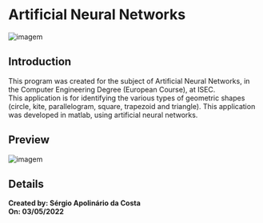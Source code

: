 # Artificial Neural Networks
 ![imagem](https://wallpapercave.com/wp/wp6690890.jpg)<br/>
 
 
## Introduction
This program was created for the subject of Artificial Neural Networks, in the Computer Engineering Degree (European Course), at ISEC. <br>
This application is for identifying the various types of geometric shapes (circle, kite, parallelogram, square, trapezoid and triangle). This application was developed in matlab, using artificial neural networks.


 ## Preview
 ![imagem](https://camo.githubusercontent.com/07b9e1ed435711a50f51d40fa1a10885d7a7f6360280ce5f05357ebf3f7aba2e/68747470733a2f2f77616c6c70617065722e646f672f6c617267652f32303334323537312e6a7067)


 ## Details
**Created by: Sérgio Apolinário da Costa**<br/>
**On: 03/05/2022**<br/><br/>
